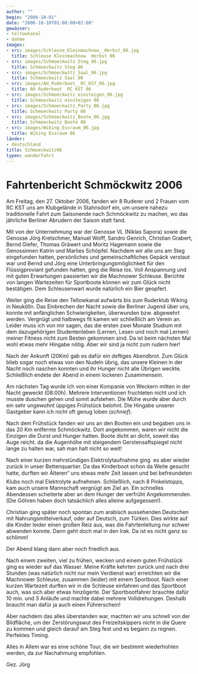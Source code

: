 ```yaml
---
author: ""
begin: "2006-10-01"
date: "2006-10-10T01:00:00+02:00"
gewässer:
- teltowkanal
- dahme
images:
- src: images/Schleuse_Kleinmachnow__Herbst_06.jpg
  title: Schleuse Kleinmachnow  Herbst 06
- src: images/Schmoeckwitz_Steg_06.jpg
  title: Schmoeckwitz Steg 06
- src: images/Schmoeckwitz_Saal_06.jpg
  title: Schmoeckwitz Saal 06
- src: images/AH_Ruderboot__RC_KST_06.jpg
  title: AH Ruderboot  RC KST 06
- src: images/Schmoeckwitz_einsteigen_06.jpg
  title: Schmoeckwitz einsteigen 06
- src: images/Schmoeckwitz_Party_06.jpg
  title: Schmoeckwitz Party 06
- src: images/Schmoeckwitz_Boote_06.jpg
  title: Schmoeckwitz Boote 06
- src: images/Wiking_Essraum_06.jpg
  title: Wiking Essraum 06
länder: 
- deutschland
title: Schmoeckwitz06
typen: wanderfahrt
---
```



# Fahrtenbericht Schmöckwitz 2006


Am Freitag, den 27. Oktober 2006, fanden wir 8 Ruderer und 2 Frauen vom RC KST uns am Klubgelände in Stahnsdorf ein, um unsere nahezu traditionelle Fahrt zum Saisonende nach Schmöckwitz zu machen, wo das jährliche Berliner Abrudern der Saison statt fand.

Mit von der Unternehmung war der Genosse VL (Niklas Sapora) sowie die Genosse Jörg Kretschmer, Manuel Wolff, Sandro Genrich, Christian Grabert, Bernd Giefer, Thomas Gräwert und Moritz Hagemann sowie die Genossinnen Katrin und Marlies Schöpfel. Nachdem wir alle uns am Steg eingefunden hatten, persönliches und gemeinschaftliches Gepäck verstaut war und Bernd und Jörg eine Unterbringungsmöglichkeit für den Flüssigproviant gefunden hatten, ging die Reise los. Voll Anspannung und mit guten Erwartungen passierten wir die Machnower Schleuse. Berichte von langen Wartezeiten für Sportboote können wir zum Glück nicht bestätigen. Dem Schleusenwart wurde natürlich ein Bier geopfert.

Weiter ging die Reise den Teltowkanal aufwärts bis zum Ruderklub Wiking in Neukölln. Das Einbrechen der Nacht sowie die Berliner Jugend über uns, konnte mit anfänglichen Schwierigkeiten, überwunden bzw. abgewehrt werden. Vergnügt und halbwegs fit kamen wir schließlich am Verein an. Leider muss ich von mir sagen, das die ersten zwei Monate Studium mit dem dazugehörigen Studentenleben (Lernen, Lesen und noch mal Lernen) meiner Fitness nicht zum Besten gekommen sind. Da ist beim nächsten Mal wohl etwas mehr Hingabe nötig. Aber wir sind ja nicht zum rudern hier!

Nach der Ankunft (20Km) gab es dafür ein deftiges Abendbrot. Zum Glück blieb sogar noch etwas von den Nudeln übrig, das unsere Kleinen in der Nacht noch naschen konnten und ihr Hunger nicht alle Übrigen weckte. Schließlich endete der Abend in einem lockeren Zusammensein.

Am nächsten Tag wurde ich von einer Kompanie von Weckern mitten in der Nacht geweckt (08:00h). Mehrere Interventionen fruchteten nicht und ich musste duschen gehen und somit aufstehen. Die Mühe wurde aber durch ein sehr ungewohnt üppiges Frühstück belohnt. Die Hingabe unserer Gastgeber kann ich nicht oft genug loben (*schnief*).

Nach dem Frühstück fanden wir uns an den Booten ein und begaben uns in das 20 Km entfernte Schmöckwitz. Dort angekommen, waren wir nicht die Einzigen die Durst und Hunger hatten. Boote dicht an dicht, soweit das Auge reicht. da die Augenhöhe mit steigendem Gerstensaftspiegel nicht lange zu halten war, sah man halt nicht so weit!

Nach einer kurzen mehrstündigen Elektrolytaufnahme ging  es aber wieder zurück in unser Bettenquartier. Da das Kinderboot schon da Weite gesucht hatte, durften wir Älteren“ uns etwas mehr Zeit lassen und bei befreundeten Klubs noch mal Elektrolyte aufnehmen. Schließlich, nach 8 Pinkelstopps, kam auch unsere Mannschaft vergnügt am Ziel an. Ein schnelles Abendessen scheiterte aber an dem Hunger der verfrüht Angekommenden. (Die Göhren haben doch tatsächlich alles alleine aufgegessen!).

Christian ging später noch spontan zum arabisch aussehenden Deutschen mit Nahrungsmittelverkauf, oder auf Deutsch, zum Türken. Dies wirkte auf die Kinder leider einen großen Reiz aus, was die Fahrtenleitung nur schwer abwenden konnte. Dann geht doch mal in den Irak. Da ist es nicht ganz so schlimm!

Der Abend klang dann aber noch friedlich aus.

Nach einem zweiten, viel zu frühen, wecken und einem guten Frühstück ging es wieder auf das Wasser. Meine Kräfte kehrten zurück und nach drei Stunden (was natürlich nicht nur mein Verdienst war) erreichten wir die Machnower Schleuse, zusammen (leider) mit einem Sportboot. Nach einer kurzen Wartezeit durften wir in die Schleuse einfahren und das Sportboot auch, was sich aber etwas hinzögerte. Der Sportbootfahrer brauchte dafür 10 min. und 3 Anläufe und machte dabei mehrere Volldrehungen. Deshalb braucht man dafür ja auch einen Führerschein!

Aber nachdem das alles überstanden war, machten wir uns schnell von der Bildfläche, um der Zerstörungswut des Freizeitskippers nicht in die Quere zu kommen und gleich darauf am Steg fest und es begann zu regnen. Perfektes Timing.

Alles in Allem war es eine schöne Tour, die wir bestimmt wiederhohlen werden, da zur Nachahmung empfohlen.

Gez. Jörg
